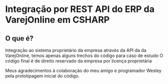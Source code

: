 # Integração por REST API do ERP da VarejOnline em CSHARP

## O que é?
Integração ao sistema proprietário da empresa através da API da da VarejOnline, temos apenas alguns trechos do código para caso de estudo
O código final é de direito reservado da empresa por licença proprietária

Meus agradecimentos à colaboração do meu amigo e programador Wesley pela prototipagem inicial do código.


